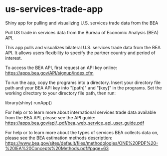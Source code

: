# us-services-trade-app
Shiny app for pulling and visualizing U.S. services trade data from the BEA

Pull US trade in services data from the Bureau of Economic Analysis (BEA) API.

This app pulls and visualizes bilateral U.S. services trade data from the BEA API. It allows users flexibility to specify the partner country and period of interest. 

To access the BEA API, first request an API key online: https://apps.bea.gov/API/signup/index.cfm

To run the app, copy the programs into a directory. Insert your directory file path and your BEA API key into "[path]" and "[key]" in the programs. Set the working directory to your directory file path, then run: 

  library(shiny) 
  runApp()

For help or to learn more about international services trade data available from the BEA API, please see the API guide: https://apps.bea.gov/api/_pdf/bea_web_service_api_user_guide.pdf

For help or to learn more about the types of services BEA collects data on, please see the BEA estimation methods description: https://www.bea.gov/sites/default/files/methodologies/ONE%20PDF%20-%20IEA%20Concepts%20Methods.pdf#page=63
